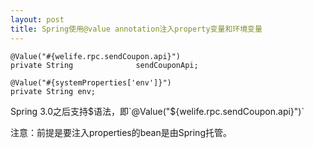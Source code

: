 ```yaml
---
layout: post
title: Spring使用@value annotation注入property变量和环境变量
---
```



    @Value("#{welife.rpc.sendCoupon.api}")
    private String              sendCouponApi;
    
    @Value("#{systemProperties['env']}")
    private String env;

Spring 3.0之后支持$语法，即`@Value("${welife.rpc.sendCoupon.api}")`

注意：前提是要注入properties的bean是由Spring托管。
